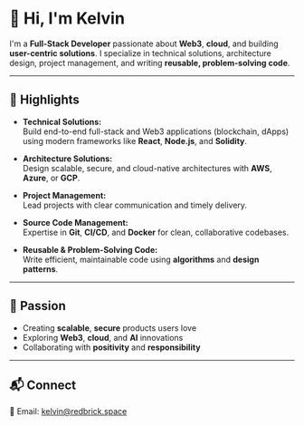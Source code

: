 # 👋 Hi, I'm Kelvin

I'm a **Full-Stack Developer** passionate about **Web3**, **cloud**, and building **user-centric solutions**. I specialize in technical solutions, architecture design, project management, and writing **reusable, problem-solving code**.

---

## 🌟 Highlights

- **Technical Solutions:**  
  Build end-to-end full-stack and Web3 applications (blockchain, dApps) using modern frameworks like **React**, **Node.js**, and **Solidity**.

- **Architecture Solutions:**  
  Design scalable, secure, and cloud-native architectures with **AWS**, **Azure**, or **GCP**.

- **Project Management:**  
  Lead projects with clear communication and timely delivery.

- **Source Code Management:**  
  Expertise in **Git**, **CI/CD**, and **Docker** for clean, collaborative codebases.

- **Reusable & Problem-Solving Code:**  
  Write efficient, maintainable code using **algorithms** and **design patterns**.

---

## 🚀 Passion

- Creating **scalable**, **secure** products users love  
- Exploring **Web3**, **cloud**, and **AI** innovations  
- Collaborating with **positivity** and **responsibility**

---

## 📬 Connect

📧 Email: [kelvin@redbrick.space](mailto:kelvin@redbrick.space)